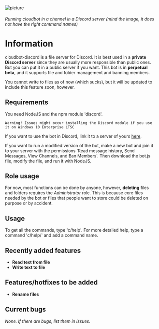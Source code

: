 #
![picture](https://ajskateboarder.github.io/assets/screenshot1.jpg)

###### Running cloudbot in a channel in a Discord server (mind the image, it does not have the right command names)
#
# Information

cloudbot-discord is a file server for Discord. It is best used in a __private Discord server__ since they are usually more responsible than public ones. But you can put it in a public server if you want. This bot is in __perpetual beta__, and it supports file and folder management and banning members.

You cannot write to files as of now (which sucks), but it will be updated to include this feature soon, however.

## Requirements

You need NodeJS and the npm module 'discord'.

```
Warning! Issues might occur installing the Discord module if you use it on Windows 10 Enterprise LTSC
```

If you want to use the bot in Discord, link it to a server of yours [here](https://discord.com/api/oauth2/authorize?client_id=835841382882738216&scope=bot&permissions=68608). 

If you want to run a modified version of the bot, make a new bot and join it to your server with the permissions 'Read message history, Send Messages, View Channels, and Ban Members'. Then download the bot.js file, modify the file, and run it with NodeJS.

## Role usage

For now, most functions can be done by anyone, however, __deleting__ files and folders requires the *Administrator* role. This is because core files needed by the bot or files that people want to store could be deleted on purpose or by accident.

## Usage

To get all the commands, type 'c/help'. For more detailed help, type a command 'c/help/' and add a command name.

## Recently added features

- __Read text from file__
- __Write text to file__

## Features/hotfixes to be added

- __Rename files__

## Current bugs

*None. If there are bugs, list them in issues.*
